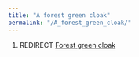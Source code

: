 ```yaml
---
title: "A forest green cloak"
permalink: "/A_forest_green_cloak/"
---
```


1.  REDIRECT [Forest green cloak](Forest_green_cloak "wikilink")